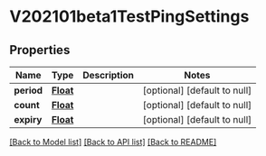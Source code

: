 # V202101beta1TestPingSettings
## Properties

Name | Type | Description | Notes
------------ | ------------- | ------------- | -------------
**period** | [**Float**](float.md) |  | [optional] [default to null]
**count** | [**Float**](float.md) |  | [optional] [default to null]
**expiry** | [**Float**](float.md) |  | [optional] [default to null]

[[Back to Model list]](../README.md#documentation-for-models) [[Back to API list]](../README.md#documentation-for-api-endpoints) [[Back to README]](../README.md)

